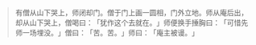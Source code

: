 
> 有僧从山下哭上，师闭却门。僧于门上画一圆相，门外立地。师从庵后出，却从山下哭上，僧喝曰：​「犹作这个去就在。​」师便换手捶胸曰：​「可惜先师一场埋没。​」僧曰：​「苦。苦。​」师曰：​「庵主被谩。​」
